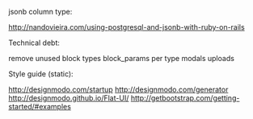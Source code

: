
jsonb column type:

http://nandovieira.com/using-postgresql-and-jsonb-with-ruby-on-rails



Technical debt:

remove unused block types
block_params per type
modals
uploads



Style guide (static):

http://designmodo.com/startup
http://designmodo.com/generator
http://designmodo.github.io/Flat-UI/
http://getbootstrap.com/getting-started/#examples


